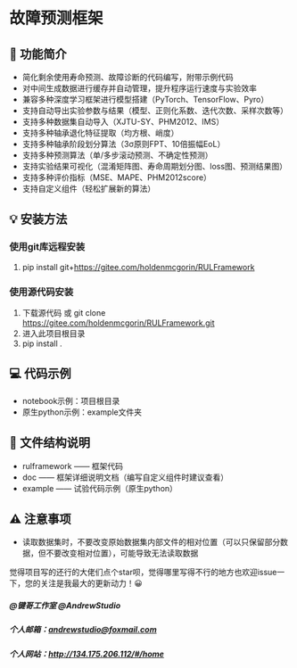 # 故障预测框架

## 👻    功能简介
- 简化剩余使用寿命预测、故障诊断的代码编写，附带示例代码
- 对中间生成数据进行缓存并自动管理，提升程序运行速度与实验效率
- 兼容多种深度学习框架进行模型搭建（PyTorch、TensorFlow、Pyro）
- 支持自动导出实验参数与结果（模型、正则化系数、迭代次数、采样次数等）
- 支持多种数据集自动导入（XJTU-SY、PHM2012、IMS）
- 支持多种轴承退化特征提取（均方根、峭度）
- 支持多种轴承阶段划分算法（3σ原则FPT、10倍振幅EoL）
- 支持多种预测算法（单/多步滚动预测、不确定性预测）
- 支持实验结果可视化（混淆矩阵图、寿命周期划分图、loss图、预测结果图）
- 支持多种评价指标（MSE、MAPE、PHM2012score）
- 支持自定义组件（轻松扩展新的算法）


## 💡    安装方法
### 使用git库远程安装
1. pip install git+https://gitee.com/holdenmcgorin/RULFramework
### 使用源代码安装
1. 下载源代码 或 git clone https://gitee.com/holdenmcgorin/RULFramework.git
2. 进入此项目根目录
3. pip install .

## 💻    代码示例
- notebook示例：项目根目录
- 原生python示例：example文件夹

## 📂    文件结构说明
- rulframework —— 框架代码
- doc —— 框架详细说明文档（编写自定义组件时建议查看）
- example —— 试验代码示例（原生python）

## ⚠    注意事项
- 读取数据集时，不要改变原始数据集内部文件的相对位置（可以只保留部分数据，但不要改变相对位置），可能导致无法读取数据


觉得项目写的还行的大佬们点个star呗，觉得哪里写得不行的地方也欢迎issue一下，您的关注是我最大的更新动力！😀


##### @键哥工作室 @AndrewStudio
##### 个人邮箱：andrewstudio@foxmail.com
##### 个人网站：http://134.175.206.112/#/home

